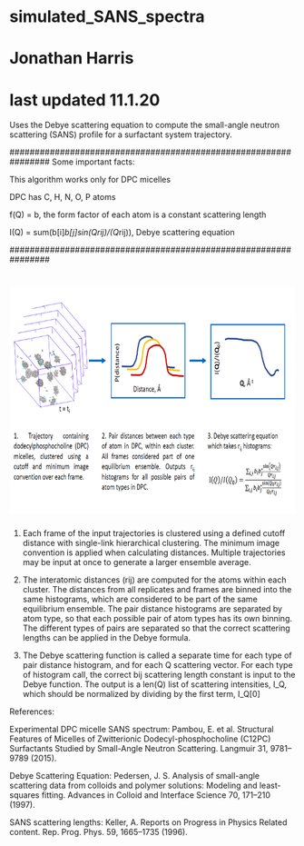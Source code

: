 # simulated_SANS_spectra 
# Jonathan Harris
# last updated 11.1.20

 Uses the Debye scattering equation to compute the small-angle neutron scattering (SANS) profile for a surfactant system trajectory. 
 
 ################################################################
 Some important facts:                                        
                                                              
 This algorithm works only for DPC micelles                   
                                                              
 DPC has C, H, N, O, P atoms                                  
                                                              
 f(Q) = b, the form factor of each atom is a constant scattering length                  
                                                              
 I(Q) = sum(b[i]*b[j]*sin(Q*rij)/(Q*rij)), Debye scattering equation          
 
 ################################################################
 
 # <img src="./debye_graphic.png" height=400 alt="Graphic Summary"> 
 
 1. Each frame of the input trajectories is clustered using a defined cutoff distance with single-link hierarchical clustering. The minimum image convention is applied when calculating distances. Multiple trajectories may be input at once to generate a larger ensemble average. 
 
 2. The interatomic distances (rij) are computed for the atoms within each cluster. The distances from all replicates and frames are binned into the same histograms, which are considered to be part of the same equilibrium ensemble. The pair distance histograms are separated by atom type, so that each possible pair of atom types has its own binning. The different types of pairs are separated so that the correct scattering lengths can be applied in the Debye formula. 

3. The Debye scattering function is called a separate time for each type of pair distance histogram, and for each Q scattering vector. For each type of histogram call, the correct bij scattering length constant is input to the Debye function. The output is a len(Q) list of scattering intensities, I_Q, which should be normalized by dividing by the first term, I_Q[0]

References: 

Experimental DPC micelle SANS spectrum: Pambou, E. et al. Structural Features of Micelles of Zwitterionic Dodecyl-phosphocholine (C<inf>12</inf>PC) Surfactants Studied by Small-Angle Neutron Scattering. Langmuir 31, 9781–9789 (2015).

Debye Scattering Equation: Pedersen, J. S. Analysis of small-angle scattering data from colloids and polymer solutions: Modeling and least-squares fitting. Advances in Colloid and Interface Science 70, 171–210 (1997).

SANS scattering lengths: Keller, A. Reports on Progress in Physics Related content. Rep. Prog. Phys. 59, 1665–1735 (1996).

 

